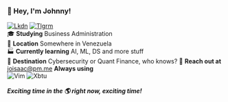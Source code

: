 ### :wave: Hey, I'm Johnny!
[![Lkdn](https://img.shields.io/badge/linkedin-%230077B5.svg?&style=for-the-badge&logo=linkedin&logoColor=white)](https://linkedin.com/in/johnny-vergara/)  [![Tlgrm](https://img.shields.io/badge/telegram-D14836?color=2CA5E0&style=for-the-badge&logo=telegram&logoColor=white)](https://img.shields.io/badge/telegram-D14836?color=2CA5E0&style=for-the-badge&logo=telegram&logoColor=white)<br/>
:mortar_board: **Studying** Business Administration<br/>
:round_pushpin: **Location** Somewhere in Venezuela<br/>
:factory: **Currently learning** AI, ML, DS and more stuff<br/>
:triangular_flag_on_post: **Destination** Cybersecurity or Quant Finance, who knows?
:email: **Reach out at** joisaac@pm.me
**Always using**<br/>
![Vim](https://img.shields.io/badge/vim-019733?&style=for-the-badge&logo=vim&logoColor=white)  ![Xbtu](https://img.shields.io/badge/xubuntu-2284F2?&style=for-the-badge&logo=xfce&logoColor=white)<br/><br/>
***Exciting time in the :earth_americas: right now, exciting time!***
